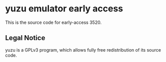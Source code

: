 yuzu emulator early access
=============

This is the source code for early-access 3520.

## Legal Notice

yuzu is a GPLv3 program, which allows fully free redistribution of its source code.